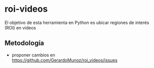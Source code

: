 # roi-videos

El objetivo de esta herramienta en Python es ubicar regiones de interés (ROI) en videos

## Metodología
* proponer cambios en https://github.com/GerardoMunoz/roi_videos/issues

